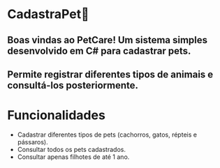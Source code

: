 # CadastraPet🐶

## Boas vindas ao PetCare! Um sistema simples desenvolvido em C# para cadastrar pets.
## Permite registrar diferentes tipos de animais e consultá-los posteriormente.

# Funcionalidades
- Cadastrar diferentes tipos de pets (cachorros, gatos, répteis e pássaros).
- Consultar todos os pets cadastrados.
- Consultar apenas filhotes de até 1 ano.
